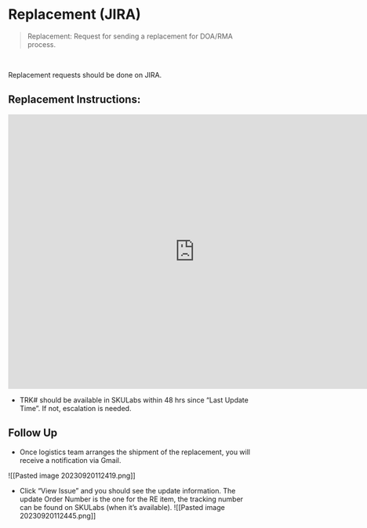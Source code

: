 # Replacement (JIRA)
> Replacement: Request for sending a replacement for DOA/RMA process. 

<br>

Replacement requests should be done on JIRA.

## Replacement Instructions:
<iframe src="https://docs.google.com/presentation/d/e/2PACX-1vRhQBqTTLAy4OOCYmXLg4WHxy1qkpBKoP33VcyLC8RJ5IVy3vbws5efGXui9dcwzNWKtpFghZRUo-z5/embed?start=false&loop=false" frameborder="0" width="760" height="560" allowfullscreen="true" mozallowfullscreen="true" webkitallowfullscreen="true"></iframe>

-   TRK# should be available in SKULabs within 48 hrs since “Last Update Time”. If not, escalation is needed.


## Follow Up

- Once logistics team arranges the shipment of the replacement, you will receive a notification via Gmail.

![[Pasted image 20230920112419.png]]

- Click “View Issue” and you should see the update information. The update Order Number is the one for the RE item, the tracking number can be found on SKULabs (when it’s available).
![[Pasted image 20230920112445.png]]
